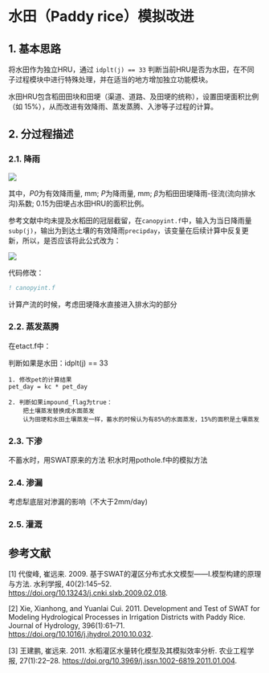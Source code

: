 # 水田（Paddy rice）模拟改进

## 1. 基本思路
将水田作为独立HRU，通过 `idplt(j) == 33` 判断当前HRU是否为水田，在不同
子过程模块中进行特殊处理，并在适当的地方增加独立功能模块。

水田HRU包含稻田田块和田埂（渠道、道路、及田埂的统称），设置田埂面积比例（如
15%），从而改进有效降雨、蒸发蒸腾、入渗等子过程的计算。


## 2. 分过程描述
### 2.1. 降雨

![](https://latex.codecogs.com/png.latex?\P_{0}=P-P\\cdot\\beta\\cdot0.15)

其中，*P0*为有效降雨量, mm; *P*为降雨量, mm; *β*为稻田田埂降雨-径流(流向排水沟)系数; 0.15为田埂占水田HRU的面积比例。

参考文献中均未提及水稻田的冠层截留，在`canopyint.f`中，输入为当日降雨量`subp(j)`，输出为到达土壤的有效降雨`precipday`，该变量在后续计算中反复更新，所以，是否应该将此公式改为：

![](https://latex.codecogs.com/png.latex?\P_{0}=P-P\\cdot&space;Interc\\cdot0.85-P\\cdot\\beta\\cdot0.15)

代码修改：

```fortran
! canopyint.f

```

计算产流的时候，考虑田埂降水直接进入排水沟的部分

### 2.2. 蒸发蒸腾

在etact.f中：

判断如果是水田：idplt(j) == 33

	1. 修改pet的计算结果
	pet_day = kc * pet_day

    2. 判断如果impound_flag为true：
		把土壤蒸发替换成水面蒸发
        认为田埂和水田土壤蒸发一样，蓄水的时候认为有85%的水面蒸发，15%的面积是土壤蒸发

### 2.3. 下渗
不蓄水时，用SWAT原来的方法
积水时用pothole.f中的模拟方法
	
### 2.4. 渗漏
考虑犁底层对渗漏的影响（不大于2mm/day)

### 2.5. 灌溉

## 参考文献
[1] 代俊峰, 崔远来. 2009. 基于SWAT的灌区分布式水文模型——Ⅰ.模型构建的原理与方法. 水利学报, 40(2):145–52. https://doi.org/10.13243/j.cnki.slxb.2009.02.018.

[2] Xie, Xianhong, and Yuanlai Cui. 2011. Development and Test of SWAT for Modeling Hydrological Processes in Irrigation Districts with Paddy Rice. Journal of Hydrology, 396(1):61–71. https://doi.org/10.1016/j.jhydrol.2010.10.032.


[3] 王建鹏, 崔远来. 2011. 水稻灌区水量转化模型及其模拟效率分析. 农业工程学报, 27(1):22–28. https://doi.org/10.3969/j.issn.1002-6819.2011.01.004.


